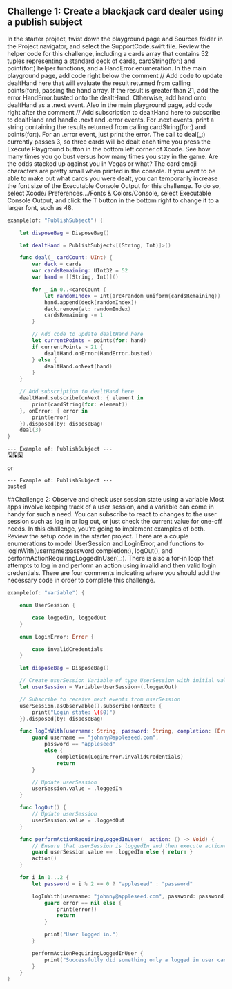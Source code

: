 ## Challenge 1: Create a blackjack card dealer using a publish subject
In the starter project, twist down the playground page and Sources folder in the Project navigator, and select the SupportCode.swift file. Review the helper code for this challenge, including a cards array that contains 52 tuples representing a standard deck of cards, cardString(for:) and point(for:) helper functions, and a HandError enumeration.
In the main playground page, add code right below the comment // Add code to update dealtHand here that will evaluate the result returned from calling points(for:), passing the hand array. If the result is greater than 21, add the error HandError.busted onto the dealtHand. Otherwise, add hand onto dealtHand as a .next event.
Also in the main playground page, add code right after the comment // Add subscription to dealtHand here to subscribe to dealtHand and handle .next
and .error events. For .next events, print a string containing the results returned from calling cardString(for:) and points(for:). For an .error event, just print the error.
The call to deal(_:) currently passes 3, so three cards will be dealt each time you press the Execute Playground button in the bottom left corner of Xcode. See how many times you go bust versus how many times you stay in the game. Are the odds stacked up against you in Vegas or what?
The card emoji characters are pretty small when printed in the console. If you want to be able to make out what cards you were dealt, you can temporarily increase the font size of the Executable Console Output for this challenge. To do so, select Xcode/ Preferences.../Fonts & Colors/Console, select Executable Console Output, and click the T button in the bottom right to change it to a larger font, such as 48.

```swift
example(of: "PublishSubject") {

    let disposeBag = DisposeBag()

    let dealtHand = PublishSubject<[(String, Int)]>()

    func deal(_ cardCount: UInt) {
        var deck = cards
        var cardsRemaining: UInt32 = 52
        var hand = [(String, Int)]()

        for _ in 0..<cardCount {
            let randomIndex = Int(arc4random_uniform(cardsRemaining))
            hand.append(deck[randomIndex])
            deck.remove(at: randomIndex)
            cardsRemaining -= 1
        }

        // Add code to update dealtHand here
        let currentPoints = points(for: hand)
        if currentPoints > 21 {
            dealtHand.onError(HandError.busted)
        } else {
            dealtHand.onNext(hand)
        }
    }

    // Add subscription to dealtHand here
    dealtHand.subscribe(onNext: { element in
        print(cardString(for: element))
    }, onError: { error in
        print(error)
    }).disposed(by: disposeBag)
    deal(3)
}
```

```
--- Example of: PublishSubject ---
🃖🃆🃒
```

or

```
--- Example of: PublishSubject ---
busted
```

##Challenge 2: Observe and check user session state using a variable
Most apps involve keeping track of a user session, and a variable can come in handy for such a need. You can subscribe to react to changes to the user session such as log in or log out, or just check the current value for one-off needs. In this challenge, you’re going to implement examples of both.
Review the setup code in the starter project. There are a couple enumerations to model UserSession and LoginError, and functions to logInWith(username:password:completion:), logOut(), and performActionRequiringLoggedInUser(_:). There is also a for-in loop that attempts to log in and perform an action using invalid and then valid login credentials.
There are four comments indicating where you should add the necessary code in order to complete this challenge.

```swift 
example(of: "Variable") {

    enum UserSession {

        case loggedIn, loggedOut
    }

    enum LoginError: Error {

        case invalidCredentials
    }

    let disposeBag = DisposeBag()

    // Create userSession Variable of type UserSession with initial value of .loggedOut
    let userSession = Variable<UserSession>(.loggedOut)

    // Subscribe to receive next events from userSession
    userSession.asObservable().subscribe(onNext: {
        print("Login state: \($0)")
    }).disposed(by: disposeBag)

    func logInWith(username: String, password: String, completion: (Error?) -> Void) {
        guard username == "johnny@appleseed.com",
            password == "appleseed"
            else {
                completion(LoginError.invalidCredentials)
                return
        }

        // Update userSession
        userSession.value = .loggedIn
    }

    func logOut() {
        // Update userSession
        userSession.value = .loggedOut
    }

    func performActionRequiringLoggedInUser(_ action: () -> Void) {
        // Ensure that userSession is loggedIn and then execute action()
        guard userSession.value == .loggedIn else { return }
        action()
    }

    for i in 1...2 {
        let password = i % 2 == 0 ? "appleseed" : "password"

        logInWith(username: "johnny@appleseed.com", password: password) { error in
            guard error == nil else {
                print(error!)
                return
            }

            print("User logged in.")
        }

        performActionRequiringLoggedInUser {
            print("Successfully did something only a logged in user can do.")
        }
    }
}
```